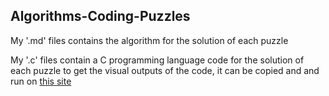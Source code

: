 ## Algorithms-Coding-Puzzles

My '.md' files contains the algorithm for the solution of each puzzle 

My '.c' files contain a C programming language code for the solution of each puzzle
  to get the visual outputs of the code, it can be copied and and run on [this site](https://www.programiz.com/c-programming/online-compiler/)
